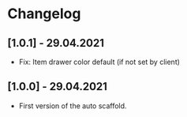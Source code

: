 # Changelog

## [1.0.1] - 29.04.2021

* Fix: Item drawer color default (if not set by client)

## [1.0.0] - 29.04.2021

* First version of the auto scaffold.
